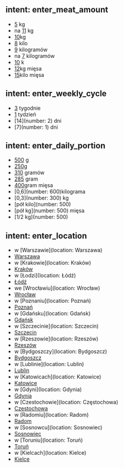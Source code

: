 ## intent: enter_meat_amount
- [5](number) kg
- na [11](number) kg
- [10](number)kg 
- [8](number) kilo
- [9](number) kilogramów
- na [7](number) kilogramów
- [10](number) k
- [12](number)kg mięsa 
- [15](number)kilo mięsa 

## intent: enter_weekly_cycle
- [3](number) tygodnie
- [1](number) tydzień
- [14](number: 2) dni 
- [7](number: 1) dni 

## intent: enter_daily_portion
- [500](number) g
- [250](number)g 
- [310](number) gramów
- [285](number) gram
- [400](number)gram mięsa 
- [0,6](number: 600)kilograma 
- [0,3](number: 300) kg 
- [pół kilo](number: 500)
- [pół kg](number: 500) mięsa
- [1/2 kg](number: 500)

## intent: enter_location
- w [Warszawie](location: Warszawa)
- [Warszawa](location)
- w [Krakowie](location: Kraków)
- [Kraków](location)
- w [Łodzi](location: Łódź)
- [Łódź](location)
- we [Wrocławiu](location: Wrocław)
- [Wrocław](location)
- w [Poznaniu](location: Poznań)
- [Poznań](location)
- w [Gdańsku](location: Gdańsk)
- [Gdańsk](location)
- w [Szczecinie](location: Szczecin)
- [Szczecin](location)
- w [Rzeszowie](location: Rzeszów)
- [Rzeszów](location)
- w [Bydgoszczy](location: Bydgoszcz)
- [Bydgoszcz](location)
- w [Lublinie](location: Lublin)
- [Lublin](location)
- w [Katowicach](location: Katowice)
- [Katowice](location)
- w [Gdyni](location: Gdynia)
- [Gdynia](location)
- w [Czestochowie](location: Częstochowa)
- [Częstochowa](location)
- w [Radomiu](location: Radom)
- [Radom](location)
- w [Sosnowcu](location: Sosnowiec)
- [Sosnowiec](location)
- w [Toruniu](location: Toruń)
- [Toruń](location)
- w [Kielcach](location: Kielce)
- [Kielce](location)
